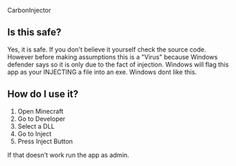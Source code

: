 CarbonInjector

## Is this safe?
Yes, it is safe. If you don't believe it yourself check the source code. However before making assumptions this is a "Virus" because Windows defender says so it is only due to the fact of injection. Windows will flag this app as your INJECTING a file into an exe. Windows dont like this.

## How do I use it?
1. Open Minecraft
2. Go to Developer
3. Select a DLL
4. Go to Inject
5. Press Inject Button

If that doesn't work run the app as admin.
